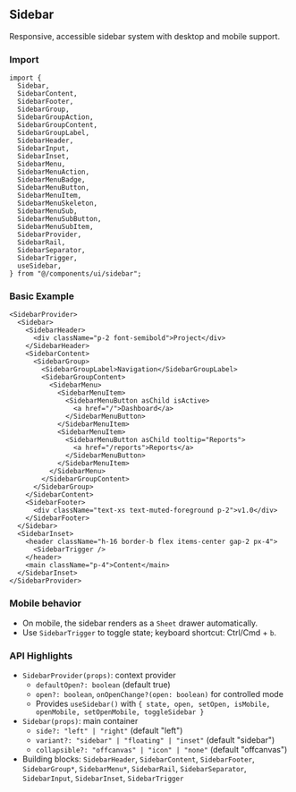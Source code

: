 ## Sidebar

Responsive, accessible sidebar system with desktop and mobile support.

### Import
```tsx
import {
  Sidebar,
  SidebarContent,
  SidebarFooter,
  SidebarGroup,
  SidebarGroupAction,
  SidebarGroupContent,
  SidebarGroupLabel,
  SidebarHeader,
  SidebarInput,
  SidebarInset,
  SidebarMenu,
  SidebarMenuAction,
  SidebarMenuBadge,
  SidebarMenuButton,
  SidebarMenuItem,
  SidebarMenuSkeleton,
  SidebarMenuSub,
  SidebarMenuSubButton,
  SidebarMenuSubItem,
  SidebarProvider,
  SidebarRail,
  SidebarSeparator,
  SidebarTrigger,
  useSidebar,
} from "@/components/ui/sidebar";
```

### Basic Example
```tsx
<SidebarProvider>
  <Sidebar>
    <SidebarHeader>
      <div className="p-2 font-semibold">Project</div>
    </SidebarHeader>
    <SidebarContent>
      <SidebarGroup>
        <SidebarGroupLabel>Navigation</SidebarGroupLabel>
        <SidebarGroupContent>
          <SidebarMenu>
            <SidebarMenuItem>
              <SidebarMenuButton asChild isActive>
                <a href="/">Dashboard</a>
              </SidebarMenuButton>
            </SidebarMenuItem>
            <SidebarMenuItem>
              <SidebarMenuButton asChild tooltip="Reports">
                <a href="/reports">Reports</a>
              </SidebarMenuButton>
            </SidebarMenuItem>
          </SidebarMenu>
        </SidebarGroupContent>
      </SidebarGroup>
    </SidebarContent>
    <SidebarFooter>
      <div className="text-xs text-muted-foreground p-2">v1.0</div>
    </SidebarFooter>
  </Sidebar>
  <SidebarInset>
    <header className="h-16 border-b flex items-center gap-2 px-4">
      <SidebarTrigger />
    </header>
    <main className="p-4">Content</main>
  </SidebarInset>
</SidebarProvider>
```

### Mobile behavior
- On mobile, the sidebar renders as a `Sheet` drawer automatically.
- Use `SidebarTrigger` to toggle state; keyboard shortcut: Ctrl/Cmd + `b`.

### API Highlights
- `SidebarProvider(props)`: context provider
  - `defaultOpen?: boolean` (default true)
  - `open?: boolean`, `onOpenChange?(open: boolean)` for controlled mode
  - Provides `useSidebar()` with `{ state, open, setOpen, isMobile, openMobile, setOpenMobile, toggleSidebar }`
- `Sidebar(props)`: main container
  - `side?: "left" | "right"` (default "left")
  - `variant?: "sidebar" | "floating" | "inset"` (default "sidebar")
  - `collapsible?: "offcanvas" | "icon" | "none"` (default "offcanvas")
- Building blocks: `SidebarHeader`, `SidebarContent`, `SidebarFooter`, `SidebarGroup*`, `SidebarMenu*`, `SidebarRail`, `SidebarSeparator`, `SidebarInput`, `SidebarInset`, `SidebarTrigger`

